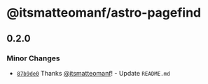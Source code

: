 # @itsmatteomanf/astro-pagefind

## 0.2.0

### Minor Changes

- [`87b9de0`](https://github.com/itsmatteomanf/astro-components/commit/87b9de0d5ada537b60c848fa293e648f687cb0d4) Thanks [@itsmatteomanf](https://github.com/itsmatteomanf)! - Update `README.md`
